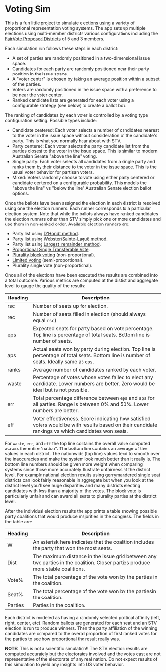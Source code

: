 # Voting Sim

This is a fun little project to simulate elections using a variety of proportional representation voting systems. The
app sets up multiple elections using multi-member districts various configurations including the
[FairVote Proposed Districts](https://www.fairvote.org/fair_rep_in_congress#the_fair_representation_act_in_your_state_ceuyfcksbeh7qolrydoazw)
of 5 and 3 members.

Each simulation run follows these steps in each district:

- A set of parties are randomly positioned in a two-dimensional issue space.
- Candidates for each party are randomly positioned near their party position in the issue space.
- A "voter center" is chosen by taking an average position within a subset of the parties.
- Voters are randomly positioned in the issue space with a preference to be near the voter center.
- Ranked candidate lists are generated for each voter using a configurable strategy (see below) to create a ballot box.

The ranking of candidates by each voter is controlled by a voting type configuration setting. Possible types include:

- Candidate centered: Each voter selects a number of candidates nearest to the voter in the issue space without
  consideration of the candidate's party. This is what you normally hear about with STV.
- Party centered: Each voter selects the party candidate list from the parties closest to the voter in the issue space.
  This is similar to modern Australian Senate "above the line" voting.
- Single party: Each voter selects all candidates from a single party and ranks them by their distance to the voter in
  the issue space. This is the usual voter behavior for partisan voters.
- Mixed: Voters randomly choose to vote using either party centered or candidate centered on a configurable probability.
  This models the "above the line" vs "below the line" Australian Senate election ballot options.

Once the ballots have been assigned the election in each district is resolved using one the election runners. Each
runner corresponds to a particular election system. Note that while the ballots always have ranked candidates the
election runners other than STV simply pick one or more candidates and use them in non-ranked order. Available election
runners are:

- Party list using [D'Hondt method](https://en.wikipedia.org/wiki/D%27Hondt_method).
- Party list using [Webster/Sainte-Laguë method](https://en.wikipedia.org/wiki/Webster/Sainte-Lagu%C3%AB_method).
- Party list using [Largest_remainder_method](https://en.wikipedia.org/wiki/Largest_remainder_method).
- [Proportional Single Transferable Vote](https://www.fairvote.org/prcv#what_is_prcv).
- [Plurality block voting](https://en.wikipedia.org/wiki/Plurality_block_voting) (non-proportional).
- [Limited voting](https://en.wikipedia.org/wiki/Limited_voting) (semi-proportional).
- Plurality single vote (non-proportional).

Once all of the elections have been executed the results are combined into a total outcome. Various metrics are computed
at the distict and aggregate level to gauge the quality of the results:

| Heading | Description |
| ------- | ----------- |
| rsc     | Number of seats up for election. |
| rec     | Number of seats filled in election (should always equal `rsc`) |
| eps     | Expected seats for party based on vote percentage. Top line is percentage of total seats. Bottom line is number of seats. |
| aps     | Actual seats won by party during election. Top line is percentage of total seats. Bottom line is number of seats. Ideally same as `eps`. |
| ranks   | Average number of candidates ranked by each voter. |
| waste   | Percentage of votes whose votes failed to elect any candidate. Lower numbers are better. Zero would be ideal but is not possible. |
| err     | Total percentage difference between `eps` and `aps` for all parties. Range is between 0% and 50%. Lower numbers are better.  |
| eff     | Voter effectiveness. Score indicating how satisfied voters would be with results based on their candidate rankings vs which candidates won seats. |

For `waste`, `err`, and `eff` the top line contains the overall value computed across the entire "nation". The bottom
line contains an average of the values in each district. The nationwide (top line) values tend to smooth over the
inaccuracies and make the system look much better than it really is. The bottom line numbers should be given more weight
when comparing systems since those more accurately illustrate unfairness at the district level. For example national
election results using gerrymandered single seat districts can look fairly reasonable in aggregate but when you look at
the district level you'll see huge disparities and many districts electing candidates with less than a majority of the
votes. The block vote is particularly unfair and can award all seats to plurality parties at the district level.

After the individual election results the app prints a table showing possible party coalitions that would produce
majorities in the congress. The fields in the table are:

| Heading | Description                                                                                                                      |
|---------|----------------------------------------------------------------------------------------------------------------------------------|
| W       | An asterisk here indicates that the coalition includes the party that won the most seats.                                        |
| Dist    | The maximum distance in the issue grid between any two parties in the coalition. Closer parties produce more stable coalitions. | 
| Vote%   | The total percentage of the vote won by the parties in the coalition. |
| Seat%   | The total percentage of the vote won by the partiesin the coalition. |
| Parties | Parties in the coalition. |

Each district is modeled as having a randomly selected political affinity (left, right, center, etc). Random ballots are
generated for each seat and an STV election is run to produce winners. Then the party affiliation of the winning
candidates are compared to the overall proportion of first ranked votes for the parties to see how proportional the
result really was.

**NOTE:** This is not a scientific simulation!!  The STV election results are computed accurately but the electorates
involved and the votes cast are not representative of the electorate of any real nation. Do not expect results of this
simulation to yield any insights into US voter behavior.
